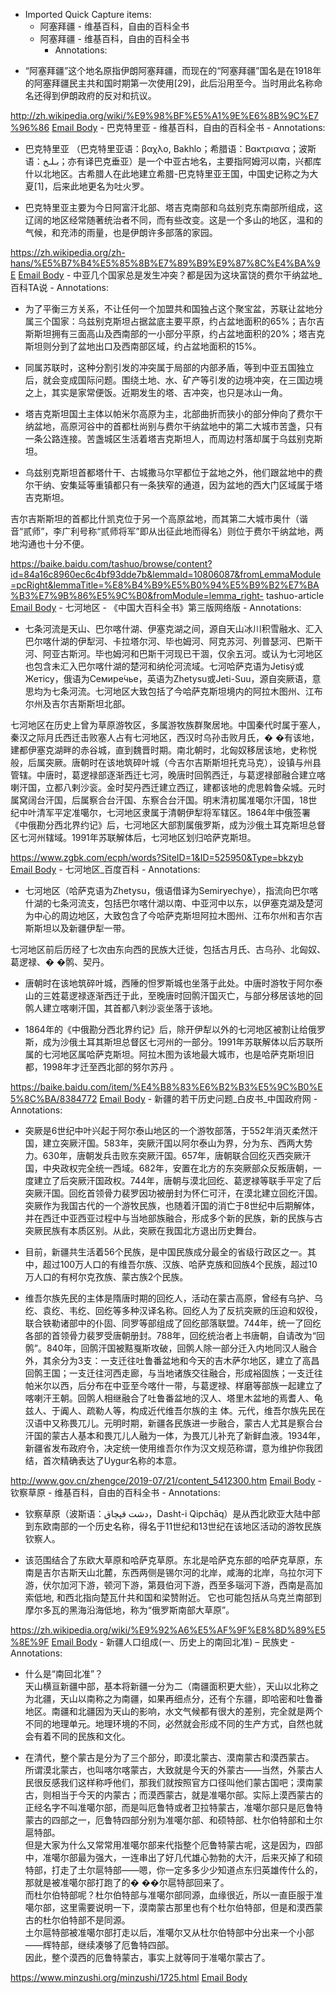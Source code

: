 - Imported Quick Capture items:
    - 阿塞拜疆 - 维基百科，自由的百科全书
    - 阿塞拜疆 - 维基百科，自由的百科全书
        - Annotations:

* “阿塞拜疆”这个地名原指伊朗阿塞拜疆，而现在的“阿塞拜疆”国名是在1918年的阿塞拜疆民主共和国时期第一次使用[29]，此后沿用至今。当时用此名称命名还得到伊朗政府的反对和抗议。



http://zh.wikipedia.org/wiki/%E9%98%BF%E5%A1%9E%E6%8B%9C%E7%96%86 [Email Body](https://files.todoist.com/G1FakcztsABGNxZZv1wVQTy__cueMHzTW8u6k7mOr7aw8ukHI_jmpIgLfUT8Edic/by/21878347/as/file.html)
    - 巴克特里亚 - 维基百科，自由的百科全书
        - Annotations:

* 巴克特里亚 （巴克特里亚语：βαχλο, Bakhlo；希腊语：Βακτριανα；波斯语：بـلـخ‎；亦有译巴克垂亚）是一个中亚古地名，主要指阿姆河以南，兴都库什以北地区。古希腊人在此地建立希腊-巴克特里亚王国，中国史记称之为大夏[1]，后来此地更名为吐火罗。

* 巴克特里亚主要为今日阿富汗北部、塔吉克南部和乌兹别克东南部所组成，这辽阔的地区经常随著统治者不同，而有些改变。这是一个多山的地区，温和的气候，和充沛的雨量，也是伊朗许多部落的家园。



https://zh.wikipedia.org/zh-hans/%E5%B7%B4%E5%85%8B%E7%89%B9%E9%87%8C%E4%BA%9E [Email Body](https://files.todoist.com/UWl_RdGZp3BSHZIN_G6cfrTuFbkobndZ9UrPapCm7s5pxEGKOSFGd57i8dRXc4Kx/by/21878347/as/file.html)
    - 中亚几个国家总是发生冲突？都是因为这块富饶的费尔干纳盆地_百科TA说
        - Annotations:

* 为了平衡三方关系，不让任何一个加盟共和国独占这个聚宝盆，苏联让盆地分属三个国家：乌兹别克斯坦占据盆底主要平原，约占盆地面积的65%；吉尔吉斯斯坦拥有三面高山及西南部的一小部分平原，约占盆地面积的20%；塔吉克斯坦则分到了盆地出口及西南部区域，约占盆地面积的15%。

* 同属苏联时，这种分割引发的冲突属于局部的内部矛盾，等到中亚五国独立后，就会变成国际问题。围绕土地、水、矿产等引发的边境冲突，在三国边境之上，其实是家常便饭。近期发生的塔、吉冲突，也只是冰山一角。

* 塔吉克斯坦国土主体以帕米尔高原为主，北部曲折而狭小的部分伸向了费尔干纳盆地，高原河谷中的首都杜尚别与费尔干纳盆地中的第二大城市苦盏，只有一条公路连接。苦盏城区生活着塔吉克斯坦人，而周边村落却属于乌兹别克斯坦。

* 乌兹别克斯坦首都塔什干、古城撒马尔罕都位于盆地之外，他们跟盆地中的费尔干纳、安集延等重镇都只有一条狭窄的通道，因为盆地的西大门区域属于塔吉克斯坦。

吉尔吉斯斯坦的首都比什凯克位于另一个高原盆地，而其第二大城市奥什（谐音“贰师”，李广利号称“贰师将军”即从出征此地而得名）则位于费尔干纳盆地，两地沟通也十分不便。



https://baike.baidu.com/tashuo/browse/content?id=84a16c8960ec6c4bf93dde7b&lemmaId=10806087&fromLemmaModule=pcRight&lemmaTitle=%E8%B4%B9%E5%B0%94%E5%B9%B2%E7%BA%B3%E7%9B%86%E5%9C%B0&fromModule=lemma_right-
tashuo-article [Email Body](https://files.todoist.com/h-NCRCgnUSKptofkmwJ06fQU60g_xWbyHD1Rel3phmc4RdfT_ehQrVKaidVhjfeV/by/21878347/as/file.html)
    - 七河地区 - 《中国大百科全书》第三版网络版
        - Annotations:

* 七条河流是天山、巴尔喀什湖、伊塞克湖之间，源自天山冰川积雪融水、汇入巴尔喀什湖的伊犁河、卡拉塔尔河、毕也姆河、阿克苏河、列普瑟河、巴斯干河、阿亚古斯河。毕也姆河和巴斯干河现已干涸，仅余五河。或认为七河地区也包含未汇入巴尔喀什湖的楚河和纳伦河流域。七河哈萨克语为Jetisý或Жетісу，俄语为Семире́чье，英语为Zhetysu或Jeti-Suu，源自突厥语，意思均为七条河流。七河地区大致包括了今哈萨克斯坦境内的阿拉木图州、江布尔州及吉尔吉斯斯坦北部。

七河地区在历史上曾为草原游牧区，多属游牧族群聚居地。中国秦代时属于塞人，秦汉之际月氏西迁击败塞人占有七河地区，西汉时乌孙击败月氏，�
�有该地，建都伊塞克湖畔的赤谷城，直到魏晋时期。南北朝时，北匈奴移居该地，史称悦般，后属突厥。唐朝时在该地筑碎叶城（今吉尔吉斯斯坦托克马克），设镇与州县管辖。中唐时，葛逻禄部逐渐西迁七河，晚唐时回鹘西迁，与葛逻禄部融合建立喀喇汗国，立都八剌沙衮。金时契丹西迁建立西辽，建都该地的虎思斡鲁朵城。元时属窝阔台汗国，后属察合台汗国、东察合台汗国。明末清初属准噶尔汗国，18世纪中叶清军平定准噶尔，七河地区隶属于清朝伊犁将军辖区。1864年中俄签署《中俄勘分西北界约记》后，七河地区大部割属俄罗斯，成为沙俄土耳克斯坦总督区七河州辖域。1991年苏联解体后，七河地区划归哈萨克斯坦。



https://www.zgbk.com/ecph/words?SiteID=1&ID=525950&Type=bkzyb [Email Body](https://files.todoist.com/0i903484PTeBuRzkfKhAt1N-hKGZVkwq5EEnpxp0eap6VVi7e1DMJYmGrblVVLqE/by/21878347/as/file.html)
    - 七河地区_百度百科
        - Annotations:

* 七河地区（哈萨克语为Zhetysu，俄语借译为Semiryechye），指流向巴尔喀什湖的七条河流支，包括巴尔喀什湖以南、中亚河中以东，以伊塞克湖及楚河为中心的周边地区，大致包含了今哈萨克斯坦阿拉木图州、江布尔州和吉尔吉斯斯坦以及新疆伊犁一带。

七河地区前后历经了七次由东向西的民族大迁徙，包括古月氏、古乌孙、北匈奴、葛逻禄、� �鹘、契丹。

* 唐朝时在该地筑碎叶城，西陲的怛罗斯城也坐落于此处。中唐时游牧于阿尔泰山的三姓葛逻禄逐渐西迁于此，至晚唐时回鹘汗国灭亡，与部分移居该地的回鹘人建立喀喇汗国，其首都八剌沙衮坐落于该地。

* 1864年的《中俄勘分西北界约记》后，除开伊犁以外的七河地区被割让给俄罗斯，成为沙俄土耳其斯坦总督区七河州的一部分。1991年苏联解体以后苏联所属的七河地区属哈萨克斯坦。阿拉木图为该地最大城市，也是哈萨克斯坦旧都，1998年才迁至西北部的努尔苏丹 。



https://baike.baidu.com/item/%E4%B8%83%E6%B2%B3%E5%9C%B0%E5%8C%BA/8384772 [Email Body](https://files.todoist.com/ypgAPL_sbgG6vLTdpSF6W2AMZzQ8UUDt_PrgPhQ3W52VwKJSs7UcFQP-4VrnWAyE/by/21878347/as/file.html)
    - 新疆的若干历史问题_白皮书_中国政府网
        - Annotations:

* 突厥是6世纪中叶兴起于阿尔泰山地区的一个游牧部落，于552年消灭柔然汗国，建立突厥汗国。583年，突厥汗国以阿尔泰山为界，分为东、西两大势力。630年，唐朝发兵击败东突厥汗国。657年，唐朝联合回纥灭西突厥汗国，中央政权完全统一西域。682年，安置在北方的东突厥部众反叛唐朝，一度建立了后突厥汗国政权。744年，唐朝与漠北回纥、葛逻禄等联手平定了后突厥汗国。回纥首领骨力裴罗因功被册封为怀仁可汗，在漠北建立回纥汗国。突厥作为我国古代的一个游牧民族，也随着汗国的消亡于8世纪中后期解体，并在西迁中亚西亚过程中与当地部族融合，形成多个新的民族，新的民族与古突厥民族有本质区别。从此，突厥在我国北方退出历史舞台。

* 目前，新疆共生活着56个民族，是中国民族成分最全的省级行政区之一。其中，超过100万人口的有维吾尔族、汉族、哈萨克族和回族4个民族，超过10万人口的有柯尔克孜族、蒙古族2个民族。

* 维吾尔族先民的主体是隋唐时期的回纥人，活动在蒙古高原，曾经有乌护、乌纥、袁纥、韦纥、回纥等多种汉译名称。回纥人为了反抗突厥的压迫和奴役，联合铁勒诸部中的仆固、同罗等部组成了回纥部落联盟。744年，统一了回纥各部的首领骨力裴罗受唐朝册封。788年，回纥统治者上书唐朝，自请改为“回鹘”。840年，回鹘汗国被黠戛斯攻破，回鹘人除一部分迁入内地同汉人融合外，其余分为3支：一支迁往吐鲁番盆地和今天的吉木萨尔地区，建立了高昌回鹘王国；一支迁往河西走廊，与当地诸族交往融合，形成裕固族；一支迁往帕米尔以西，后分布在中亚至今喀什一带，与葛逻禄、样磨等部族一起建立了喀喇汗王朝。回鹘人相继融合了吐鲁番盆地的汉人、塔里木盆地的焉耆人、龟兹人、于阗人、疏勒人等，构成近代维吾尔族的主 体。元代，维吾尔族先民在汉语中又称畏兀儿。元明时期，新疆各民族进一步融合，蒙古人尤其是察合台汗国的蒙古人基本和畏兀儿人融为一体，为畏兀儿补充了新鲜血液。1934年，新疆省发布政府令，决定统一使用维吾尔作为汉文规范称谓，意为维护你我团结，首次精确表达了Uygur名称的本意。



http://www.gov.cn/zhengce/2019-07/21/content_5412300.htm [Email Body](https://files.todoist.com/k-MHk15jnsPilILtR25YS2cLVVAH6LPTPDAkjYA7JQ2r3oe87fttOYQMq-RLDSJV/by/21878347/as/file.html)
    - 钦察草原 - 维基百科，自由的百科全书
        - Annotations:

* 钦察草原（波斯语：دشت قپچاق‎，Dasht-i Qipchāq）是从西北欧亚大陆中部到东欧南部的一个历史名称，得名于11世纪和13世纪在该地区活动的游牧民族钦察人。

* 该范围结合了东欧大草原和哈萨克草原。东北是哈萨克东部的哈萨克草原，东南是吉尔吉斯天山北麓，东西两侧是锡尔河的北岸，咸海的北岸，乌拉尔河下游，伏尔加河下游，顿河下游，第聂伯河下游，西至多瑙河下游，西南是高加索低地, 和西北指向楚瓦什共和国和梁赞附近。 它也可能包括从乌克兰南部到摩尔多瓦的黑海沿海低地，称为“俄罗斯南部大草原”。



https://zh.wikipedia.org/wiki/%E9%92%A6%E5%AF%9F%E8%8D%89%E5%8E%9F [Email Body](https://files.todoist.com/t6pAOPqzKVueW7o0wLDD3Az2g5HL6TwB3naMO47ACUHuu1m8XtcX6YrJ2wlDzv1A/by/21878347/as/file.html)
    - 新疆人口组成(一、历史上的南回北准) – 民族史
        - Annotations:

* 什么是“南回北准”？  
天山横亘新疆中部，基本将新疆一分为二（南疆面积更大些），天山以北称之为北疆，天山以南称之为南疆，如果再细点分，还有个东疆，即哈密和吐鲁番地区。南疆和北疆因为天山的影响，水文气候都有很大的差别，完全就是两个不同的地理单元。地理环境的不同，必然就会形成不同的生产方式，自然也就会有着不同的民族和文化。

* 在清代，整个蒙古是分为了三个部分，即漠北蒙古、漠南蒙古和漠西蒙古。  
所谓漠北蒙古，也叫喀尔喀蒙古，大致就是今天的外蒙古——当然，外蒙古人民很反感我们这样称呼他们，那我们就按照官方口径叫他们蒙古国吧；漠南蒙古，则相当于今天的内蒙古；而漠西蒙古，就是准噶尔部。实际上漠西蒙古的正经名字不叫准噶尔部，而是叫厄鲁特或者卫拉特蒙古，准噶尔部只是厄鲁特蒙古的四部之一，厄鲁特四部分别为准噶尔部、和硕特部、杜尔伯特部和土尔扈特部。  
但是大家为什么又常常用准噶尔部来代指整个厄鲁特蒙古呢，这是因为，四部中，准噶尔部最为强大，一连串出了好几代雄心勃勃的大汗，后来灭掉了和硕特部，打走了土尔扈特部——嗯，你一定多多少少知道点东归英雄传什么的，那就是被准噶尔部打跑了的�
��尔扈特部回来了。  
而杜尔伯特部呢？杜尔伯特部与准噶尔部同源，血缘很近，所以一直臣服于准噶尔部，这里需要说明一下，漠南蒙古那里也有个杜尔伯特部，但是和漠西蒙古的杜尔伯特部不是同源。  
土尔扈特部被准噶尔部打走以后，准噶尔又从杜尔伯特部中分出来一个小部——辉特部，继续凑够了厄鲁特四部。  
因此，整个漠西的厄鲁特蒙古，事实上就等同于准噶尔蒙古了。



https://www.minzushi.org/minzushi/1725.html [Email Body](https://files.todoist.com/Cb1AQM7d-FPfzg67yIsSRE3Vmt2aqd8APlmQ4DWhwtQQbSyW5qa-KPpLv8QVCh4A/by/21878347/as/file.html)
